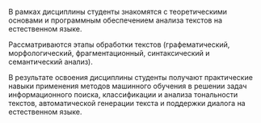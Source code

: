 В рамках дисциплины студенты знакомятся с теоретическими основами и программным обеспечением анализа текстов на естественном языке.

Рассматриваются этапы обработки текстов (графематический, морфологический, фрагментационный, синтаксический и семантический анализ).

В результате освоения дисциплины студенты получают практические навыки применения методов машинного обучения в решении задач информационного поиска, классификации и анализа тональности текстов, автоматической генерации текста и поддержки диалога на естественном языке.